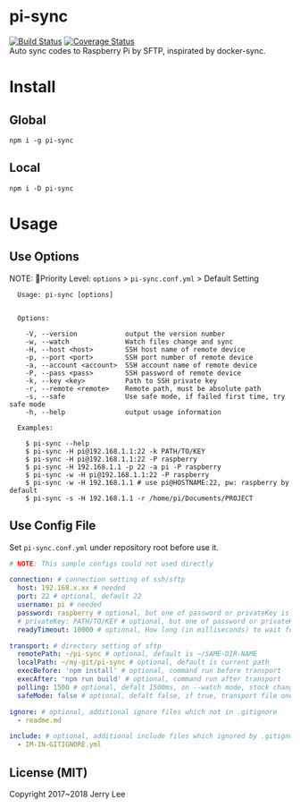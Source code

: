 # pi-sync
[![Build Status](https://travis-ci.org/jerrywdlee/pi-sync.svg?branch=master)](https://travis-ci.org/jerrywdlee/pi-sync)
[![Coverage Status](https://coveralls.io/repos/github/jerrywdlee/pi-sync/badge.svg?branch=master)](https://coveralls.io/github/jerrywdlee/pi-sync?branch=master)  
Auto sync codes to Raspberry Pi by SFTP, inspirated by docker-sync.

# Install
## Global
```
npm i -g pi-sync
```
## Local
```
npm i -D pi-sync
```

# Usage
## Use Options
NOTE: Priority Level: `options` > `pi-sync.conf.yml` > Default Setting  
```
  Usage: pi-sync [options]


  Options:

    -V, --version            output the version number
    -w, --watch              Watch files change and sync
    -H, --host <host>        SSH host name of remote device
    -p, --port <port>        SSH port number of remote device
    -a, --account <account>  SSH account name of remote device
    -P, --pass <pass>        SSH password of remote device
    -k, --key <key>          Path to SSH private key
    -r, --remote <remote>    Remote path, must be absolute path
    -s, --safe               Use safe mode, if failed first time, try safe mode
    -h, --help               output usage information

  Examples:

    $ pi-sync --help
    $ pi-sync -H pi@192.168.1.1:22 -k PATH/TO/KEY
    $ pi-sync -H pi@192.168.1.1:22 -P raspberry
    $ pi-sync -H 192.168.1.1 -p 22 -a pi -P raspberry
    $ pi-sync -w -H pi@192.168.1.1:22 -P raspberry
    $ pi-sync -w -H 192.168.1.1 # use pi@HOSTNAME:22, pw: raspberry by default
    $ pi-sync -s -H 192.168.1.1 -r /home/pi/Documents/PROJECT
```

## Use Config File
Set `pi-sync.conf.yml` under repository root before use it.
```yaml
# NOTE: This sample configs could not used directly

connection: # connection setting of ssh/sftp 
  host: 192.168.x.xx # needed
  port: 22 # optional, default 22
  username: pi # needed
  password: raspberry # optional, but one of password or privateKey is needed
  # privateKey: PATH/TO/KEY # optional, but one of password or privateKey is needed
  readyTimeout: 10000 # optional, How long (in milliseconds) to wait for the SSH handshake to complete 

transport: # directory setting of sftp
  remotePath: ~/pi-sync # optional, default is ~/SAME-DIR-NAME
  localPath: ~/my-git/pi-sync # optional, default is current path
  execBefore: 'npm install' # optional, command run before transport
  execAfter: 'npm run build' # optional, command run after transport
  polling: 1500 # optional, defalt 1500ms, on --watch mode, stock changes and transport every few moment
  safeMode: false # optional, defalt false, if true, transport file one by one, slow but safe

ignore: # optional, additional ignore files which not in .gitignore
  - readme.md

include: # optional, additional include files which ignored by .gitignore
  - IM-IN-GITIGNORE.yml

```

## License (MIT)
Copyright 2017~2018 Jerry Lee